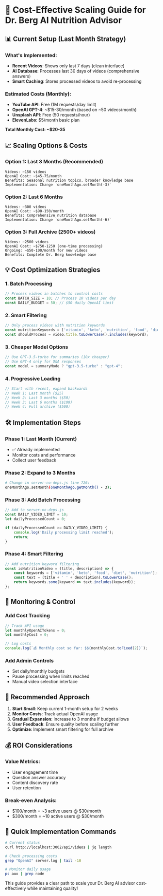 # 🚀 Cost-Effective Scaling Guide for Dr. Berg AI Nutrition Advisor

## 📊 Current Setup (Last Month Strategy)

### What's Implemented:
- **Recent Videos**: Shows only last 7 days (clean interface)
- **AI Database**: Processes last 30 days of videos (comprehensive answers)
- **Smart Caching**: Stores processed videos to avoid re-processing

### Estimated Costs (Monthly):
- **YouTube API**: Free (1M requests/day limit)
- **OpenAI GPT-4**: ~$15-30/month (based on ~50 videos/month)
- **Unsplash API**: Free (50 requests/hour)
- **ElevenLabs**: $5/month basic plan

**Total Monthly Cost: ~$20-35**

## 📈 Scaling Options & Costs

### Option 1: Last 3 Months (Recommended)
```
Videos: ~150 videos
OpenAI Cost: ~$45-75/month
Benefits: Seasonal nutrition topics, broader knowledge base
Implementation: Change `oneMonthAgo.setMonth(-3)`
```

### Option 2: Last 6 Months
```
Videos: ~300 videos  
OpenAI Cost: ~$90-150/month
Benefits: Comprehensive nutrition database
Implementation: Change `oneMonthAgo.setMonth(-6)`
```

### Option 3: Full Archive (2500+ videos)
```
Videos: ~2500 videos
OpenAI Cost: ~$750-1250 (one-time processing)
Ongoing: ~$50-100/month for new videos
Benefits: Complete Dr. Berg knowledge base
```

## 💡 Cost Optimization Strategies

### 1. Batch Processing
```javascript
// Process videos in batches to control costs
const BATCH_SIZE = 10; // Process 10 videos per day
const DAILY_BUDGET = 50; // $50 daily OpenAI limit
```

### 2. Smart Filtering
```javascript
// Only process videos with nutrition keywords
const nutritionKeywords = ['vitamin', 'keto', 'nutrition', 'food', 'diet', 'health'];
const shouldProcess = video.title.toLowerCase().includes(keyword);
```

### 3. Cheaper Model Options
```javascript
// Use GPT-3.5-turbo for summaries (10x cheaper)
// Use GPT-4 only for Q&A responses
const model = summaryMode ? "gpt-3.5-turbo" : "gpt-4";
```

### 4. Progressive Loading
```javascript
// Start with recent, expand backwards
// Week 1: Last month ($25)
// Week 2: Last 3 months ($50) 
// Week 3: Last 6 months ($100)
// Week 4: Full archive ($500)
```

## 🛠 Implementation Steps

### Phase 1: Last Month (Current)
- ✅ Already implemented
- Monitor costs and performance
- Collect user feedback

### Phase 2: Expand to 3 Months
```bash
# Change in server-no-deps.js line 726:
oneMonthAgo.setMonth(oneMonthAgo.getMonth() - 3);
```

### Phase 3: Add Batch Processing
```javascript
// Add to server-no-deps.js
const DAILY_VIDEO_LIMIT = 10;
let dailyProcessedCount = 0;

if (dailyProcessedCount >= DAILY_VIDEO_LIMIT) {
    console.log('Daily processing limit reached');
    return;
}
```

### Phase 4: Smart Filtering
```javascript
// Add nutrition keyword filtering
const isNutritionVideo = (title, description) => {
    const keywords = ['vitamin', 'keto', 'food', 'diet', 'nutrition'];
    const text = (title + ' ' + description).toLowerCase();
    return keywords.some(keyword => text.includes(keyword));
};
```

## 📱 Monitoring & Control

### Add Cost Tracking
```javascript
// Track API usage
let monthlyOpenAITokens = 0;
let monthlyCost = 0;

// Log costs
console.log(`💰 Monthly cost so far: $${monthlyCost.toFixed(2)}`);
```

### Add Admin Controls
- Set daily/monthly budgets
- Pause processing when limits reached
- Manual video selection interface

## 🎯 Recommended Approach

1. **Start Small**: Keep current 1-month setup for 2 weeks
2. **Monitor Costs**: Track actual OpenAI usage 
3. **Gradual Expansion**: Increase to 3 months if budget allows
4. **User Feedback**: Ensure quality before scaling further
5. **Optimize**: Implement smart filtering for full archive

## 💰 ROI Considerations

### Value Metrics:
- User engagement time
- Question answer accuracy
- Content discovery rate
- User retention

### Break-even Analysis:
- $100/month = ~3 active users @ $30/month
- $300/month = ~10 active users @ $30/month

## 🔧 Quick Implementation Commands

```bash
# Current status
curl http://localhost:3002/api/videos | jq length

# Check processing costs
grep "OpenAI" server.log | tail -10

# Monitor daily usage
ps aux | grep node
```

This guide provides a clear path to scale your Dr. Berg AI advisor cost-effectively while maintaining quality!